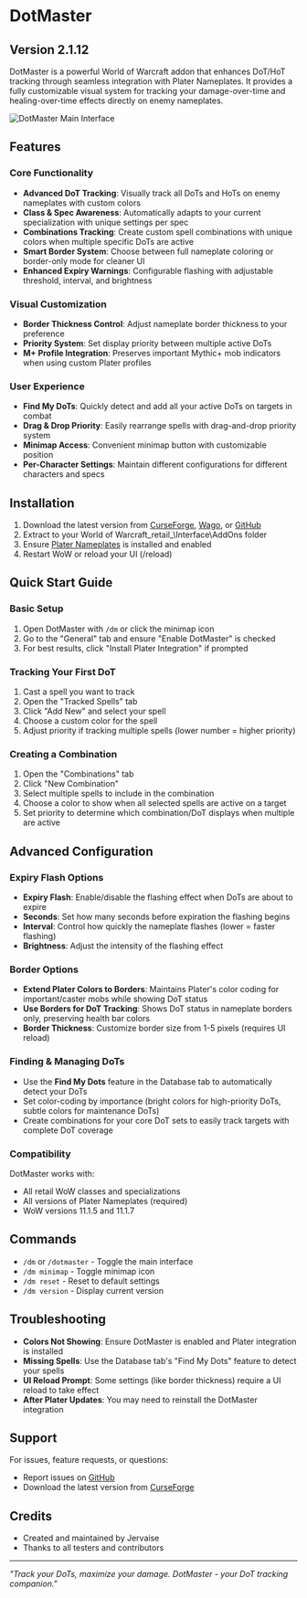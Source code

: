 # DotMaster

## Version 2.1.12

DotMaster is a powerful World of Warcraft addon that enhances DoT/HoT tracking through seamless integration with Plater Nameplates. It provides a fully customizable visual system for tracking your damage-over-time and healing-over-time effects directly on enemy nameplates.

![DotMaster Main Interface](Media/dotmaster-main-icon.tga)

## Features

### Core Functionality
- **Advanced DoT Tracking**: Visually track all DoTs and HoTs on enemy nameplates with custom colors
- **Class & Spec Awareness**: Automatically adapts to your current specialization with unique settings per spec
- **Combinations Tracking**: Create custom spell combinations with unique colors when multiple specific DoTs are active
- **Smart Border System**: Choose between full nameplate coloring or border-only mode for cleaner UI
- **Enhanced Expiry Warnings**: Configurable flashing with adjustable threshold, interval, and brightness

### Visual Customization
- **Border Thickness Control**: Adjust nameplate border thickness to your preference
- **Priority System**: Set display priority between multiple active DoTs
- **M+ Profile Integration**: Preserves important Mythic+ mob indicators when using custom Plater profiles

### User Experience
- **Find My DoTs**: Quickly detect and add all your active DoTs on targets in combat
- **Drag & Drop Priority**: Easily rearrange spells with drag-and-drop priority system
- **Minimap Access**: Convenient minimap button with customizable position
- **Per-Character Settings**: Maintain different configurations for different characters and specs

## Installation

1. Download the latest version from [CurseForge](https://www.curseforge.com/wow/addons/dotmaster), [Wago](https://addons.wago.io/addons/dotmaster), or [GitHub](https://github.com/jervaise/DotMaster/releases)
2. Extract to your World of Warcraft\_retail_\Interface\AddOns folder
3. Ensure [Plater Nameplates](https://www.curseforge.com/wow/addons/plater-nameplates) is installed and enabled
4. Restart WoW or reload your UI (/reload)

## Quick Start Guide

### Basic Setup
1. Open DotMaster with `/dm` or click the minimap icon
2. Go to the "General" tab and ensure "Enable DotMaster" is checked
3. For best results, click "Install Plater Integration" if prompted

### Tracking Your First DoT
1. Cast a spell you want to track
2. Open the "Tracked Spells" tab
3. Click "Add New" and select your spell
4. Choose a custom color for the spell
5. Adjust priority if tracking multiple spells (lower number = higher priority)

### Creating a Combination
1. Open the "Combinations" tab
2. Click "New Combination"
3. Select multiple spells to include in the combination
4. Choose a color to show when all selected spells are active on a target
5. Set priority to determine which combination/DoT displays when multiple are active

## Advanced Configuration

### Expiry Flash Options
- **Expiry Flash**: Enable/disable the flashing effect when DoTs are about to expire
- **Seconds**: Set how many seconds before expiration the flashing begins
- **Interval**: Control how quickly the nameplate flashes (lower = faster flashing)
- **Brightness**: Adjust the intensity of the flashing effect

### Border Options
- **Extend Plater Colors to Borders**: Maintains Plater's color coding for important/caster mobs while showing DoT status
- **Use Borders for DoT Tracking**: Shows DoT status in nameplate borders only, preserving health bar colors
- **Border Thickness**: Customize border size from 1-5 pixels (requires UI reload)

### Finding & Managing DoTs
- Use the **Find My Dots** feature in the Database tab to automatically detect your DoTs
- Set color-coding by importance (bright colors for high-priority DoTs, subtle colors for maintenance DoTs)
- Create combinations for your core DoT sets to easily track targets with complete DoT coverage

### Compatibility
DotMaster works with:
- All retail WoW classes and specializations
- All versions of Plater Nameplates (required)
- WoW versions 11.1.5 and 11.1.7

## Commands

- `/dm` or `/dotmaster` - Toggle the main interface
- `/dm minimap` - Toggle minimap icon
- `/dm reset` - Reset to default settings
- `/dm version` - Display current version

## Troubleshooting

- **Colors Not Showing**: Ensure DotMaster is enabled and Plater integration is installed
- **Missing Spells**: Use the Database tab's "Find My Dots" feature to detect your spells
- **UI Reload Prompt**: Some settings (like border thickness) require a UI reload to take effect
- **After Plater Updates**: You may need to reinstall the DotMaster integration

## Support

For issues, feature requests, or questions:
- Report issues on [GitHub](https://github.com/jervaise/DotMaster/issues)
- Download the latest version from [CurseForge](https://www.curseforge.com/wow/addons/dotmaster)

## Credits

- Created and maintained by Jervaise
- Thanks to all testers and contributors

---

*"Track your DoTs, maximize your damage. DotMaster - your DoT tracking companion."* 